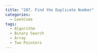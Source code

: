 ```yaml
---
title: "287. Find the Duplicate Number"
categories:
  - LeetCode
tags:
  - Algorithm
  - Binary Search
  - Array
  - Two Pointers
---
```



